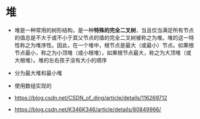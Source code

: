 # 堆

- 堆是一种常用的树形结构，是一种**特殊的完全二叉树**，当且仅当满足所有节点的值总是不大于或不小于其父节点的值的完全二叉树被称之为堆。堆的这一特性称之为堆序性。因此，在一个堆中，根节点是最大（或最小）节点。如果根节点最小，称之为小顶堆（或小根堆），如果根节点最大，称之为大顶堆（或大根堆）。堆的左右孩子没有大小的顺序



- 分为最大堆和最小堆



- 使用数组实现的



- https://blog.csdn.net/CSDN_of_ding/article/details/116269712
- https://blog.csdn.net/K346K346/article/details/80849966/